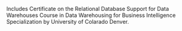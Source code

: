 Includes Certificate on the Relational Database Support for Data Warehouses Course in Data Warehousing for Business Intelligence Specialization by University of Colarado Denver.
